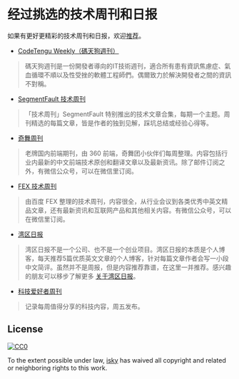 # 经过挑选的技术周刊和日报

如果有更好更精彩的技术周刊和日报，欢迎[推荐](https://github.com/kevin-isky/awesome-weekly/issues)。

+ [CodeTengu Weekly（碼天狗週刊）](https://weekly.codetengu.com/)
> 碼天狗週刊是一份開發者導向的IT技術週刊，適合所有患有資訊焦慮症、氣血循環不順以及性受挫的軟體工程師們。偶爾致力於解決開發者之間的資訊不對稱。

+ [SegmentFault 技术周刊](https://segmentfault.com/t/segmentfault-%E6%8A%80%E6%9C%AF%E5%91%A8%E5%88%8A/blogs)
> 「技术周刊」SegmentFault 特别推出的技术文章合集，每期一个主题。周刊精选的每篇文章，皆是作者的独到见解，踩坑总结或经验心得等。

+ [奇舞周刊](https://weekly.75team.com/)
> 老牌国内前端期刊，由 360 前端，奇舞团小伙伴们每周整理。内容包括行业内最新的中文前端技术原创和翻译文章以及最新资讯。除了邮件订阅之外，有微信公众号，可以在微信里订阅。

+ [FEX 技术周刊](https://fex.baidu.com/weekly/)
> 由百度 FEX 整理的技术周刊，内容很全，从行业会议到各类优秀中英文精品文章，还有最新资讯和互联网产品和其他相关内容。有微信公众号，可以在微信里订阅。

+ [湾区日报](https://wanqu.co/)
> 湾区日报不是一个公司、也不是一个创业项目。湾区日报的本质是个人博客，每天推荐5篇优质英文文章的个人博客，针对每篇文章作者会写一小段中文简评。虽然并不是周报，但是内容推荐靠谱，在这里一并推荐。感兴趣的朋友可以移步了解更多 [关于湾区日报](https://wanqu.co/about)。

+ [科技爱好者周刊](https://github.com/ruanyf/weekly)
> 记录每周值得分享的科技内容，周五发布。

## License

[![CC0](http://mirrors.creativecommons.org/presskit/buttons/88x31/svg/cc-zero.svg)](https://creativecommons.org/publicdomain/zero/1.0/)

To the extent possible under law, [isky](https://github.com/kevin-isky) has waived all copyright and related or neighboring rights to this work.

